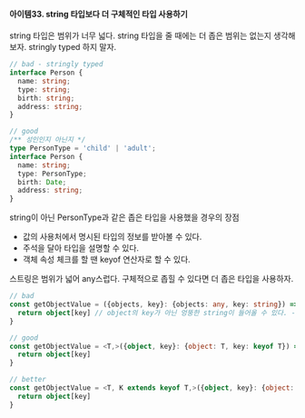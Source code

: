 #### 아이템33. string 타입보다 더 구체적인 타입 사용하기

string 타입은 범위가 너무 넓다. string 타입을 줄 때에는 더 좁은 범위는 없는지 생각해보자. stringly typed 하지 말자.
```typescript
// bad - stringly typed
interface Person {
  name: string;
  type: string;
  birth: string;
  address: string;
}

// good
/** 성인인지 아닌지 */
type PersonType = 'child' | 'adult';
interface Person {
  name: string;
  type: PersonType;
  birth: Date;
  address: string;
}
```

string이 아닌 PersonType과 같은 좁은 타입을 사용했을 경우의 장점
* 값의 사용처에서 명시된 타입의 정보를 받아볼 수 있다.
* 주석을 달아 타입을 설명할 수 있다.
* 객체 속성 체크를 할 땐 keyof 연산자로 할 수 있다.



스트링은 범위가 넓어 any스럽다. 구체적으로 좁힐 수 있다면 더 좁은 타입을 사용하자.
```typescript
// bad
const getObjectValue = ({objects, key}: {objects: any, key: string}) => {
  return object[key] // object의 key가 아닌 엉뚱한 string이 들어올 수 있다. - undefined
}

// good
const getObjectValue = <T,>({object, key}: {object: T, key: keyof T}) => {
  return object[key]
}

// better
const getObjectValue = <T, K extends keyof T,>({object, key}: {object: T, key: K}): T[K] => {
  return object[key]
}
```

